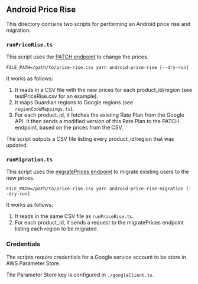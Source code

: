 ## Android Price Rise

This directory contains two scripts for performing an Android price rise and migration.

### `runPriceRise.ts`
This script uses the [PATCH endpoint](https://developers.google.com/android-publisher/api-ref/rest/v3/monetization.subscriptions/patch) to change the prices.

`FILE_PATH=/path/to/price-rise.csv yarn android-price-rise [--dry-run]`

It works as follows:

1. It reads in a CSV file with the new prices for each product_id/region (see testPriceRise.csv for an example).
2. It maps Guardian regions to Google regions (see `regionCodeMappings.ts`).
3. For each product_id, it fetches the existing Rate Plan from the Google API. It then sends a modified version of this Rate Plan to the PATCH endpoint, based on the prices from the CSV.

The script outputs a CSV file listing every product_id/region that was updated.

### `runMigration.ts`
This script uses the [migratePrices endpoint](https://developers.google.com/android-publisher/api-ref/rest/v3/monetization.subscriptions.basePlans/migratePrices) to migrate existing users to the new prices.

`FILE_PATH=/path/to/price-rise.csv yarn android-price-rise-migration [--dry-run]`

It works as follows:
1. It reads in the same CSV file as `runPriceRise.ts`.
2. For each product_id, it sends a request to the migratePrices endpoint listing each region to be migrated.


### Credentials
The scripts require credentials for a Google service account to be store in AWS Parameter Store.

The Parameter Store key is configured in `./googleClient.ts`.
